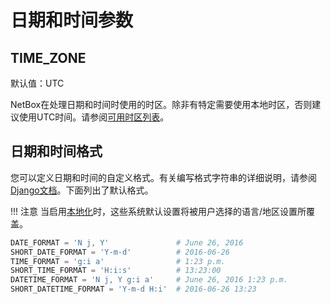# 日期和时间参数

## TIME_ZONE

默认值：UTC

NetBox在处理日期和时间时使用的时区。除非有特定需要使用本地时区，否则建议使用UTC时间。请参阅[可用时区列表](https://en.wikipedia.org/wiki/List_of_tz_database_time_zones)。

## 日期和时间格式

您可以定义日期和时间的自定义格式。有关编写格式字符串的详细说明，请参阅[Django文档](https://docs.djangoproject.com/en/stable/ref/templates/builtins/#date)。下面列出了默认格式。

!!! 注意
    当启用[本地化](./system.md#enable_localization)时，这些系统默认设置将被用户选择的语言/地区设置所覆盖。

```python
DATE_FORMAT = 'N j, Y'               # June 26, 2016
SHORT_DATE_FORMAT = 'Y-m-d'          # 2016-06-26
TIME_FORMAT = 'g:i a'                # 1:23 p.m.
SHORT_TIME_FORMAT = 'H:i:s'          # 13:23:00
DATETIME_FORMAT = 'N j, Y g:i a'     # June 26, 2016 1:23 p.m.
SHORT_DATETIME_FORMAT = 'Y-m-d H:i'  # 2016-06-26 13:23
```
